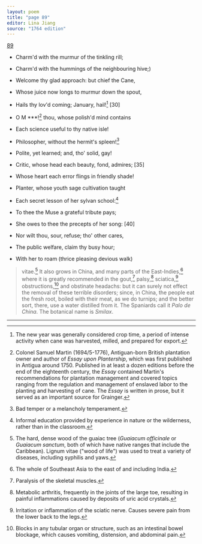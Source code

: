 ```yaml
---
layout: poem
title: "page 89"
editor: Lina Jiang
source: "1764 edition"
---
```



[89]()

- Charm'd with the murmur of the tinkling rill;
- Charm'd with the hummings of the neighbouring hive;\)
- Welcome thy glad approach: but chief the Cane,
- Whose juice now longs to murmur down the spout,
- Hails thy lov'd coming; January, hail![^f89n1] [30]

- O M \*\*\*\![^f89n2] thou, whose polish'd mind contains
- Each science useful to thy native isle!
- Philosopher, without the hermit's spleen![^f89n3]
- Polite, yet learned; and, tho' solid, gay!
- Critic, whose head each beauty, fond, admires; [35]
- Whose heart each error flings in friendly shade!
- Planter, whose youth sage cultivation taught
- Each secret lesson of her sylvan school:[^f89n4]
- To thee the Muse a grateful tribute pays;
- She owes to thee the precepts of her song: [40]
- Nor wilt thou, sour, refuse; tho' other cares,
- The public welfare, claim thy busy hour;
- With her to roam \(thrice pleasing devious walk\)

> vitae.[^f89n5] It also grows in China, and many parts of the East-Indies,[^f89n6] where it is greatly recommended in the gout,[^f89n7] palsy,[^f89n8] sciatica,[^f89n9] obstructions,[^f89n10] and obstinate headachs: but it can surely not effect the removal of these terrible disorders; since, in China, the people eat the fresh root, boiled with their meat, as we do turnips; and the better sort, there, use a water distilled from it. The Spaniards call it *Palo de China*. The botanical name is *Smilax*.
 

[^f89n1]: The new year was generally considered crop time, a period of intense activity when cane was harvested, milled, and prepared for export.  

[^f89n2]: Colonel Samuel Martin (1694/5-1776), Antiguan-born British plantation owner and author of *Essay upon Plantership*, which was first published in Antigua around 1750. Published in at least a dozen editions before the end of the eighteenth century, the *Essay* contained Martin's recommendations for plantation management and covered topics ranging from the regulation and management of enslaved labor to the planting and harvesting of cane. The *Essay* is written in prose, but it served as an important source for Grainger.  

[^f89n3]: Bad temper or a melancholy temperament.  

[^f89n4]: Informal education provided by experience in nature or the wilderness, rather than in the classroom.

[^f89n5]: The hard, dense wood of the guaiac tree (*Guaiacum officinale* or *Guaiacum sanctum*, both of which have native ranges that include the Caribbean). Lignum vitae ("wood of life") was used to treat a variety of diseases, including syphilis and yaws. 

[^f89n6]: The whole of Southeast Asia to the east of and including India.  

[^f89n7]: Paralysis of the skeletal muscles. 

[^f89n8]: Metabolic arthritis, frequently in the joints of the large toe, resulting in painful inflammations caused by deposits of uric acid crystals.  
 
[^f89n9]: Irritation or inflammation of the sciatic nerve. Causes severe pain from the lower back to the legs.  

[^f89n10]: Blocks in any tubular organ or structure, such as an intestinal bowel blockage, which causes vomiting, distension, and abdominal pain.  

---
